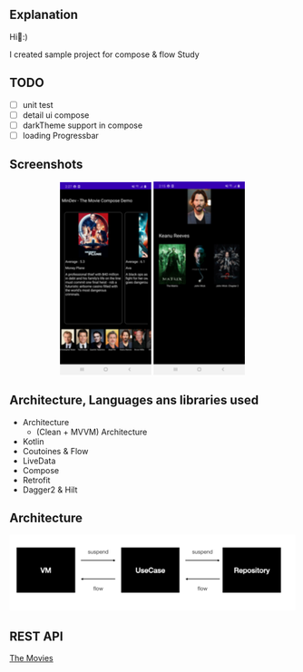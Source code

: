 Explanation
----------------- 

Hi👋:)

I created sample project for compose & flow Study


TODO
----------------- 

- [ ] unit test
- [ ] detail ui compose
- [ ] darkTheme support in compose
- [ ] loading Progressbar

Screenshots
----------------- 
<p align="center">
<img src="https://github.com/mkw8263/TheMovie-Compose-Flow/blob/master/compose_movie%20(1).png" width="32%"/>
<img src="https://github.com/mkw8263/TheMovie-Compose-Flow/blob/master/compose_person.png" width="32%"/>
</p>

Architecture, Languages ans libraries used
----------------- 
- Architecture
  - (Clean + MVVM) Architecture
- Kotlin
- Coutoines & Flow
- LiveData
- Compose
- Retrofit
- Dagger2 & Hilt


Architecture
-----------------
![image](https://github.com/mkw8263/TheMovie-Compose-Flow/blob/master/Screen%20Shot%202020-09-27%20at%202.04.34%20PM.png)

REST API
----------------- 
[The Movies](https://developers.themoviedb.org/3)



